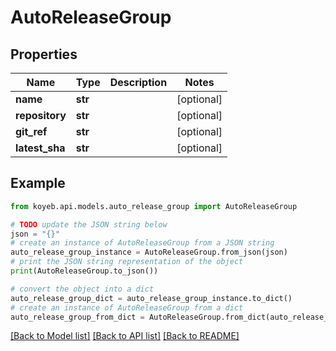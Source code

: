 # AutoReleaseGroup


## Properties

Name | Type | Description | Notes
------------ | ------------- | ------------- | -------------
**name** | **str** |  | [optional] 
**repository** | **str** |  | [optional] 
**git_ref** | **str** |  | [optional] 
**latest_sha** | **str** |  | [optional] 

## Example

```python
from koyeb.api.models.auto_release_group import AutoReleaseGroup

# TODO update the JSON string below
json = "{}"
# create an instance of AutoReleaseGroup from a JSON string
auto_release_group_instance = AutoReleaseGroup.from_json(json)
# print the JSON string representation of the object
print(AutoReleaseGroup.to_json())

# convert the object into a dict
auto_release_group_dict = auto_release_group_instance.to_dict()
# create an instance of AutoReleaseGroup from a dict
auto_release_group_from_dict = AutoReleaseGroup.from_dict(auto_release_group_dict)
```
[[Back to Model list]](../README.md#documentation-for-models) [[Back to API list]](../README.md#documentation-for-api-endpoints) [[Back to README]](../README.md)


